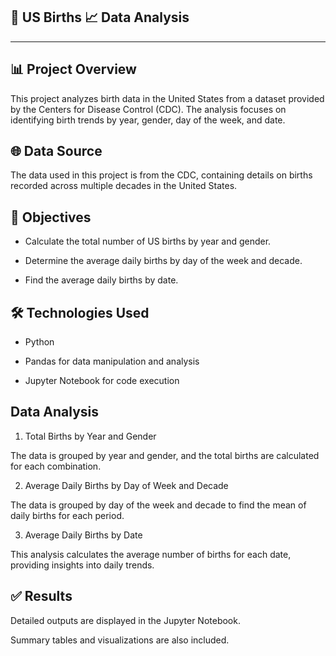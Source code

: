 🍼 US Births 📈 Data Analysis
------------------------------
------------------------------


📊 Project Overview
--------------------

This project analyzes birth data in the United States from a dataset provided by the Centers for Disease Control (CDC). The analysis focuses on identifying birth trends by year, gender, day of the week, and date.

🌐 Data Source
---------------
The data used in this project is from the CDC, containing details on births recorded across multiple decades in the United States.

🎯 Objectives
--------------
* Calculate the total number of US births by year and gender.

* Determine the average daily births by day of the week and decade.

* Find the average daily births by date.

🛠️ Technologies Used
---------------------
* Python

* Pandas for data manipulation and analysis

* Jupyter Notebook for code execution



Data Analysis
---------------
1. Total Births by Year and Gender

The data is grouped by year and gender, and the total births are calculated for each combination.

2. Average Daily Births by Day of Week and Decade

The data is grouped by day of the week and decade to find the mean of daily births for each period.

3. Average Daily Births by Date

This analysis calculates the average number of births for each date, providing insights into daily trends.

✅ Results
------------
Detailed outputs are displayed in the Jupyter Notebook.

Summary tables and visualizations are also included.



